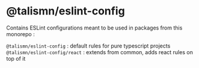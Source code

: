 # @talismn/eslint-config

Contains ESLint configurations meant to be used in packages from this monorepo :

`@talismn/eslint-config` : default rules for pure typescript projects
`@talismn/eslint-config/react` : extends from common, adds react rules on top of it
